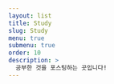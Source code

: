 ```yaml
---
layout: list
title: Study
slug: Study
menu: true
submenu: true
order: 10
description: >
  공부한 것을 포스팅하는 곳입니다!
---
```

